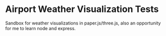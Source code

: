 # Airport Weather Visualization Tests

Sandbox for weather visualizations in paper.js/three.js, also an opportunity for me to learn node and express. 